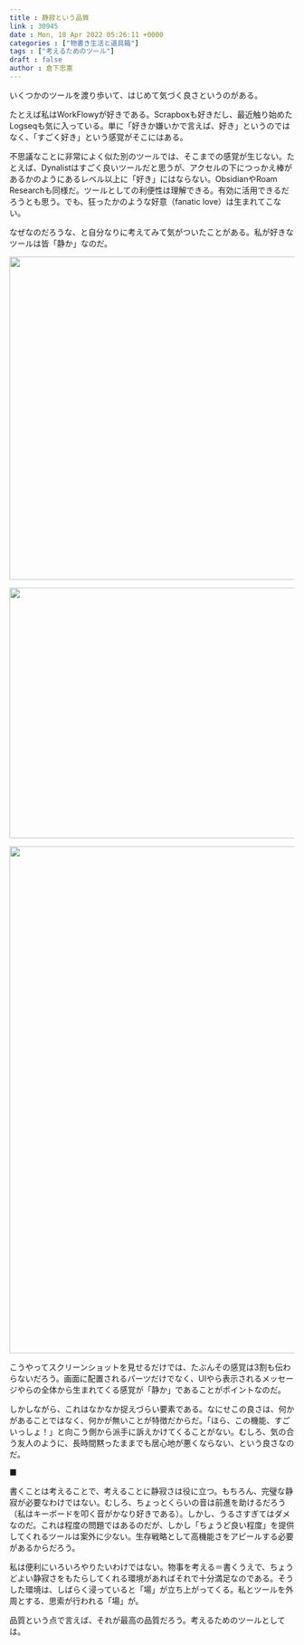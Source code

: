 ```yaml
---
title : 静寂という品質
link : 30945
date : Mon, 18 Apr 2022 05:26:11 +0000
categories : ["物書き生活と道具箱"]
tags : ["考えるためのツール"]
draft : false
author : 倉下忠憲
---
```


いくつかのツールを渡り歩いて、はじめて気づく良さというのがある。

たとえば私はWorkFlowyが好きである。Scrapboxも好きだし、最近触り始めたLogseqも気に入っている。単に「好きか嫌いかで言えば、好き」というのではなく、「すごく好き」という感覚がそこにはある。

不思議なことに非常によく似た別のツールでは、そこまでの感覚が生じない。たとえば、Dynalistはすごく良いツールだと思うが、アクセルの下につっかえ棒があるかのようにあるレベル以上に「好き」にはならない。ObsidianやRoam Researchも同様だ。ツールとしての利便性は理解できる。有効に活用できるだろうとも思う。でも、狂ったかのような好意（fanatic love）は生まれてこない。

なぜなのだろうな、と自分なりに考えてみて気がついたことがある。私が好きなツールは皆「静か」なのだ。

<a href="https://rashita.net/blog/?attachment_id=30946" rel="attachment wp-att-30946"><img src="https://rashita.net/blog/wp-content/uploads/2022/04/5cf49e8e7fdc879d8f2dd38001d80af2-700x625.png" alt="" width="640" height="571" class="alignnone size-large wp-image-30946" /></a>

<a href="https://rashita.net/blog/?attachment_id=30947" rel="attachment wp-att-30947"><img src="https://rashita.net/blog/wp-content/uploads/2022/04/96b94f1855781effd854b750ee128bb5-700x485.png" alt="" width="640" height="443" class="alignnone size-large wp-image-30947" /></a>

<a href="https://rashita.net/blog/?attachment_id=30948" rel="attachment wp-att-30948"><img src="https://rashita.net/blog/wp-content/uploads/2022/04/f3e62575415ef16d1c479b064d69ac1e-700x980.png" alt="" width="640" height="896" class="alignnone size-large wp-image-30948" /></a>

こうやってスクリーンショットを見せるだけでは、たぶんその感覚は3割も伝わらないだろう。画面に配置されるパーツだけでなく、UIやら表示されるメッセージやらの全体から生まれてくる感覚が「静か」であることがポイントなのだ。

しかしながら、これはなかなか捉えづらい要素である。なにせこの良さは、何かがあることではなく、何かが無いことが特徴だからだ。「ほら、この機能、すごいっしょ！」と向こう側から派手に訴えかけてくることがない。むしろ、気の合う友人のように、長時間黙ったままでも居心地が悪くならない、という良さなのだ。

■

書くことは考えることで、考えることに静寂さは役に立つ。もちろん、完璧な静寂が必要なわけではない。むしろ、ちょっとくらいの音は前進を助けるだろう（私はキーボードを叩く音がかなり好きである）。しかし、うるさすぎてはダメなのだ。これは程度の問題ではあるのだが、しかし「ちょうど良い程度」を提供してくれるツールは案外に少ない。生存戦略として高機能さをアピールする必要があるからだろう。

私は便利にいろいろやりたいわけではない。物事を考える＝書くうえで、ちょうどよい静寂さをもたらしてくれる環境があればそれで十分満足なのである。そうした環境は、しばらく浸っていると「場」が立ち上がってくる。私とツールを外周とする、思索が行われる「場」が。

品質という点で言えば、それが最高の品質だろう。考えるためのツールとしては。